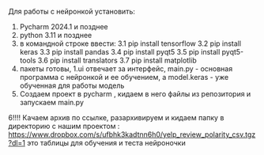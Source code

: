 Для работы с нейронкой установить:
1. Pycharm 2024.1 и позднее
2. python 3.11 и позднее
3. в командной строке ввести:
   3.1 pip install tensorflow
   3.2 pip install keras
   3.3 pip install pandas
   3.4 pip install pyqt5
   3.5 pip install pyqt5-tools
   3.6 pip install translators
   3.7 pip install matplotlib
4. пакеты готовы, 1.ui отвечает за интерфейс, main.py - основная программа с нейронкой и ее обучением, а model.keras - уже обученная для работы модель
5. Создаем проект в pycharm , кидаем в него файлы из репозитория и запускаем main.py 
   
6!!!! Качаем архив по ссылке, разархивируем и кидаем папку в директорию с нашим проектом : https://www.dropbox.com/s/ufbhk3kadtnn6h0/yelp_review_polarity_csv.tgz?dl=1
это таблицы для обучения и теста нейроночки
